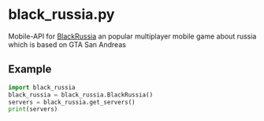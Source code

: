 # black_russia.py
Mobile-API for [BlackRussia](https://blackrussia.online) an popular multiplayer mobile game about russia which is based on GTA San Andreas

## Example
```python
import black_russia
black_russia = black_russia.BlackRussia()
servers = black_russia.get_servers()
print(servers)
```
